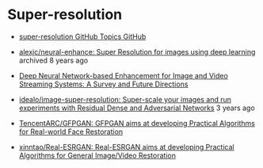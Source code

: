 # Super-resolution

- [super-resolution GitHub Topics GitHub](https://github.com/topics/super-resolution)

- [alexjc/neural-enhance: Super Resolution for images using deep learning](https://github.com/alexjc/neural-enhance)
  archived 8 years ago
- [Deep Neural Network-based Enhancement for Image and Video Streaming Systems: A Survey and Future Directions](https://arxiv.org/pdf/2106.03727.pdf)
- [idealo/image-super-resolution: Super-scale your images and run experiments with Residual Dense and Adversarial Networks](https://github.com/idealo/image-super-resolution)
  3 years ago
- [TencentARC/GFPGAN: GFPGAN aims at developing Practical Algorithms for Real-world Face Restoration](https://github.com/TencentARC/GFPGAN)
- [xinntao/Real-ESRGAN: Real-ESRGAN aims at developing Practical Algorithms for General Image/Video Restoration](https://github.com/xinntao/Real-ESRGAN)
